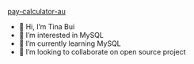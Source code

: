 [pay-calculator-au](https://pay-calculator-au.netlify.app/)


- 👋 Hi, I’m Tina Bui
- 👀 I’m interested in MySQL
- 🌱 I’m currently learning MySQL
- 💞️ I’m looking to collaborate on open source project
